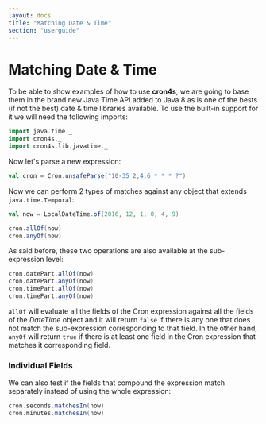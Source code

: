```yaml
---
layout: docs
title: "Matching Date & Time"
section: "userguide"
---
```


# Matching Date & Time

To be able to show examples of how to use **cron4s**, we are going to base them in the brand
new Java Time API added to Java 8 as is one of the bests (if not the best) date & time
libraries available. To use the built-in support for it we will need the following imports:

```scala mdoc:silent
import java.time._
import cron4s._
import cron4s.lib.javatime._
```

Now let's parse a new expression:

```scala mdoc
val cron = Cron.unsafeParse("10-35 2,4,6 * * * ?")
```

Now we can perform 2 types of matches against any object that extends `java.time.Temporal`:

```scala mdoc
val now = LocalDateTime.of(2016, 12, 1, 0, 4, 9)

cron.allOf(now)
cron.anyOf(now)
```

As said before, these two operations are also available at the sub-expression level:

```scala mdoc
cron.datePart.allOf(now)
cron.datePart.anyOf(now)
cron.timePart.allOf(now)
cron.timePart.anyOf(now)
```

`allOf` will evaluate all the fields of the Cron expression against all the fields
of the _DateTime_ object and it will return `false` if there is any one that does
not match the sub-expression corresponding to that field. In the other hand, `anyOf`
will return `true` if there is at least one field in the Cron expression that matches
it corresponding field.

### Individual Fields

We can also test if the fields that compound the expression match separately instead
of using the whole expression:

```scala mdoc
cron.seconds.matchesIn(now)
cron.minutes.matchesIn(now)
```